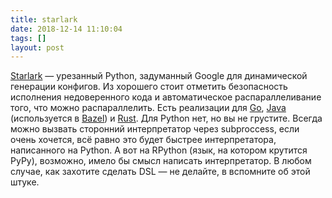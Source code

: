 ```yaml
---
title: starlark
date: 2018-12-14 11:10:04
tags: []
layout: post
---
```


[Starlark](https://github.com/bazelbuild/starlark/) — урезанный Python, задуманный Google для динамической генерации конфигов. Из хорошего стоит отметить безопасность исполнения недоверенного кода и автоматическое распараллеливание того, что можно распараллелить. Есть реализации для [Go](https://github.com/google/starlark-go/), [Java](https://github.com/bazelbuild/bazel/tree/master/src/main/java/com/google/devtools/skylark) (используется в [Bazel](https://bazel.build/)) и [Rust](https://github.com/google/starlark-rust/). Для Python нет, но вы не грустите. Всегда можно вызвать сторонний интерпретатор через subproccess, если очень хочется, всё равно это будет быстрее интерпретатора, написанного на Python. А вот на RPython (язык, на котором крутится PyPy), возможно, имело бы смысл написать интерпретатор. В любом случае, как захотите сделать DSL — не делайте, в вспомните об этой штуке.
